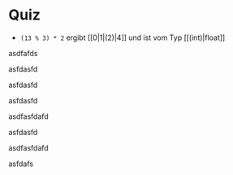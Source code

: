# Quiz

- `(13 % 3) * 2` ergibt [[0|1|(2)|4]] und ist vom Typ [[(int)|float]]

asdfafds



asfdasfd


asfdasfd

asfdasfd


asdfasfdafd



asfdasfd


asdfasfdafd


asfdafs